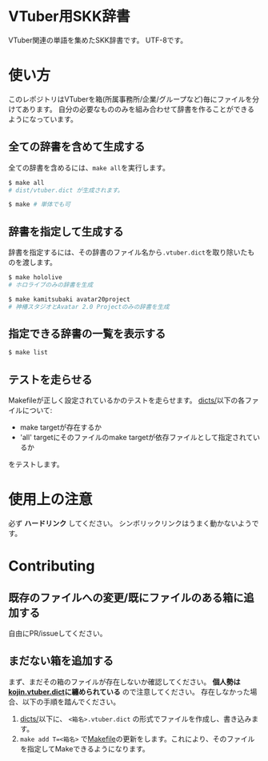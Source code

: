 
# VTuber用SKK辞書

VTuber関連の単語を集めたSKK辞書です。
UTF-8です。


# 使い方

このレポジトリはVTuberを箱(所属事務所/企業/グループなど)毎にファイルを分けてあります。
自分の必要なもののみを組み合わせて辞書を作ることができるようになっています。

## 全ての辞書を含めて生成する

全ての辞書を含めるには、`make all`を実行します。

```sh
$ make all
# dist/vtuber.dict が生成されます。

$ make # 単体でも可
```

## 辞書を指定して生成する

辞書を指定するには、その辞書のファイル名から`.vtuber.dict`を取り除いたものを渡します。

```sh
$ make hololive
# ホロライブのみの辞書を生成

$ make kamitsubaki avatar20project
# 神椿スタジオとAvatar 2.0 Projectのみの辞書を生成
```

## 指定できる辞書の一覧を表示する

```sh
$ make list
```

## テストを走らせる

Makefileが正しく設定されているかのテストを走らせます。
[dicts/](dicts/)以下の各ファイルについて:

- make targetが存在するか
- 'all' targetにそのファイルのmake targetが依存ファイルとして指定されているか

をテストします。

# 使用上の注意

必ず __ハードリンク__ してください。
シンボリックリンクはうまく動かないようです。

# Contributing

## 既存のファイルへの変更/既にファイルのある箱に追加する

自由にPR/issueしてください。

## まだない箱を追加する

まず、まだその箱のファイルが存在しないか確認してください。
__個人勢は[kojin.vtuber.dict](dicts/kojin.vtuber.dict)に纏められている__ ので注意してください。
存在しなかった場合、以下の手順を踏んでください。

1. [dicts/](dicts/)以下に、 `<箱名>.vtuber.dict` の形式でファイルを作成し、書き込みます。
2. `make add T=<箱名>` で[Makefile](Makefile)の更新をします。これにより、そのファイルを指定してMakeできるようになります。

